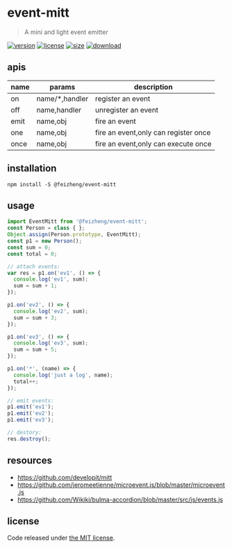 # event-mitt
> A mini and light event emitter

[![version][version-image]][version-url]
[![license][license-image]][license-url]
[![size][size-image]][size-url]
[![download][download-image]][download-url]

## apis
| name | params         | description                          |
| ---- | -------------- | ------------------------------------ |
| on   | name/*,handler | register an event                    |
| off  | name,handler   | unregister an event                  |
| emit | name,obj       | fire an event                        |
| one  | name,obj       | fire an event,only can register once |
| once | name,obj       | fire an event,only can execute once  |

## installation
```shell
npm install -S @feizheng/event-mitt
```

## usage
```js
import EventMitt from '@feizheng/event-mitt';
const Person = class { };
Object.assign(Person.prototype, EventMitt);
const p1 = new Person();
const sum = 0;
const total = 0;

// attach events:
var res = p1.on('ev1', () => {
  console.log('ev1', sum);
  sum = sum + 1;
});

p1.on('ev2', () => {
  console.log('ev2', sum);
  sum = sum + 3;
});

p1.on('ev3', () => {
  console.log('ev3', sum);
  sum = sum + 5;
});

p1.on('*', (name) => {
  console.log('just a log', name);
  total++;
});

// emit events:
p1.emit('ev1');
p1.emit('ev2');
p1.emit('ev3');

// destory:
res.destroy();
```

## resources
+ https://github.com/developit/mitt
+ https://github.com/jeromeetienne/microevent.js/blob/master/microevent.js
+ https://github.com/Wikiki/bulma-accordion/blob/master/src/js/events.js


## license
Code released under [the MIT license](https://github.com/afeiship/event-mitt/blob/master/LICENSE.txt).

[version-image]: https://img.shields.io/npm/v/@feizheng/event-mitt
[version-url]: https://npmjs.org/package/@feizheng/event-mitt

[license-image]: https://img.shields.io/npm/l/@feizheng/event-mitt
[license-url]: https://github.com/afeiship/event-mitt/blob/master/LICENSE.txt

[size-image]: https://img.shields.io/bundlephobia/minzip/@feizheng/event-mitt
[size-url]: https://github.com/afeiship/event-mitt/blob/master/dist/event-mitt.min.js

[download-image]: https://img.shields.io/npm/dm/@feizheng/event-mitt
[download-url]: https://www.npmjs.com/package/@feizheng/event-mitt
